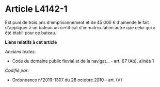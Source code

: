 # Article L4142-1

Est puni de trois ans d'emprisonnement et de 45 000 € d'amende le fait d'appliquer à un bateau un certificat
d'immatriculation autre que celui qui a été établi pour ce bateau.

**Liens relatifs à cet article**

_Anciens textes_:

  - Code du domaine public fluvial et de la navigat... - art. 87 (Ab), alinéa 1

_Codifié par_:

  - Ordonnance n°2010-1307 du 28 octobre 2010 - art. (V)
